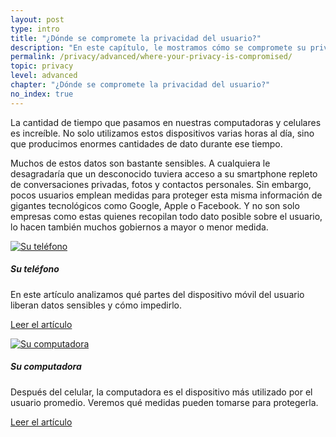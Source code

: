 ```yaml
---
layout: post
type: intro
title: "¿Dónde se compromete la privacidad del usuario?"
description: "En este capítulo, le mostramos cómo se compromete su privacidad en línea en su teléfono y en su computadora."
permalink: /privacy/advanced/where-your-privacy-is-compromised/
topic: privacy
level: advanced
chapter: "¿Dónde se compromete la privacidad del usuario?"
no_index: true
---
```


La cantidad de tiempo que pasamos en nuestras computadoras y celulares es increíble. No solo utilizamos estos dispositivos varias horas al día, sino que producimos enormes cantidades de dato durante ese tiempo.

Muchos de estos datos son bastante sensibles. A cualquiera le desagradaría que un desconocido tuviera acceso a su smartphone repleto de conversaciones privadas, fotos y contactos personales. Sin embargo, pocos usuarios emplean medidas para proteger esta misma información de gigantes tecnológicos como Google, Apple o Facebook. Y no son solo empresas como estas quienes recopilan todo dato posible sobre el usuario, lo hacen también muchos gobiernos a mayor o menor medida.


<div class="row mt-5">
    <div class="col-md-3">
        <a href="{{ site.baseurl }}{% post_url /privacy/advanced/2024-02-02-your-phone %}">
            <img src="/assets/post_files/privacy/advanced/where-your-privacy-is-compromised/phone.svg" alt="Su teléfono" />
        </a>
    </div>
    <div class="col-md-9">
        <h5 class="intro-article-title">Su teléfono</h5>
        <p class="mb-1">
            En este artículo analizamos qué partes del dispositivo móvil del usuario liberan datos sensibles y cómo impedirlo.
        </p>
        <p class="mb-0">
            <a class="font-weight-bold" href="{{ site.baseurl }}{% post_url /privacy/advanced/2024-02-02-your-phone %}">Leer el artículo</a>
        </p>
    </div>
</div>

<div class="row mt-5">
    <div class="col-md-3">
        <a href="{{ site.baseurl }}{% post_url /privacy/advanced/2024-02-03-your-computer %}">
            <img src="/assets/post_files/privacy/advanced/where-your-privacy-is-compromised/computer.svg" alt="Su computadora" />
        </a>
    </div>
    <div class="col-md-9">
        <h5 class="intro-article-title">Su computadora</h5>
        <p class="mb-1">
            Después del celular, la computadora es el dispositivo más utilizado por el usuario promedio. Veremos qué medidas pueden tomarse para protegerla.
        </p>
        <p class="mb-0">
            <a class="font-weight-bold" href="{{ site.baseurl }}{% post_url /privacy/advanced/2024-02-03-your-computer %}">Leer el artículo</a>
        </p>
    </div>
</div>
